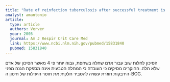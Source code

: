 ```yaml
---
title: "Rate of reinfection tuberculosis after successful treatment is higher than rate of new tuberculosis"
analyst: amantonio
article:
  type: article
  authors: Verver
  year: 2005
  journal: Am J Respir Crit Care Med
  link: https://www.ncbi.nlm.nih.gov/pubmed/15831840
  pubmed: 15831840
---
```


הסיכון לחלות שוב עבור אדם שחלה בשחפת, גבוה יותר פי 4 מאשר הסיכון של אדם שלא חלה.
החוקרים מסיקים כי העובדה כי המחלה הטבעית אינה מספקת הגנה מפני הידבקות חוזרת עשויה להסביר חלקית את חוסר היעילות של חיסון ה-BCG.

